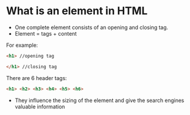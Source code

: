 # What is an element in HTML
- One complete element consists of an opening and closing tag.
- Element = tags + content

For example:
```html
<h1> //opening tag

</h1> //closing tag
```

There are 6 header tags:
```html
<h1> <h2> <h3> <h4> <h5> <h6>
```
- They influence the sizing of the element and give the search engines valuable information